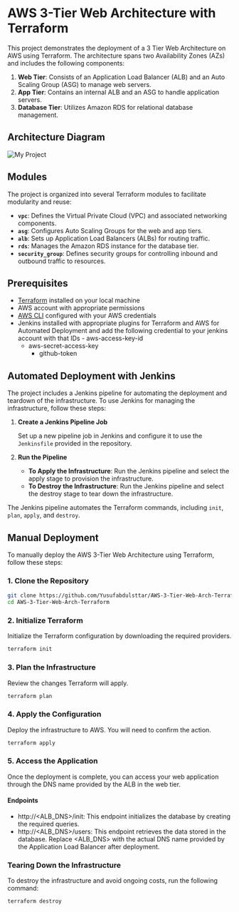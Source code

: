 # AWS 3-Tier Web Architecture with Terraform

This project demonstrates the deployment of a 3 Tier Web Architecture on AWS using Terraform. The architecture spans two Availability Zones (AZs) and includes the following components:

1. **Web Tier**: Consists of an Application Load Balancer (ALB) and an Auto Scaling Group (ASG) to manage web servers.
2. **App Tier**: Contains an internal ALB and an ASG to handle application servers.
3. **Database Tier**: Utilizes Amazon RDS for relational database management.

## Architecture Diagram

![My Project](https://github.com/user-attachments/assets/af74ac04-581d-4993-94a0-ac3fb4a0ab68)

## Modules

The project is organized into several Terraform modules to facilitate modularity and reuse:

- **`vpc`**: Defines the Virtual Private Cloud (VPC) and associated networking components.
- **`asg`**: Configures Auto Scaling Groups for the web and app tiers.
- **`alb`**: Sets up Application Load Balancers (ALBs) for routing traffic.
- **`rds`**: Manages the Amazon RDS instance for the database tier.
- **`security_group`**: Defines security groups for controlling inbound and outbound traffic to resources.

## Prerequisites

- [Terraform](https://www.terraform.io/downloads.html) installed on your local machine
- AWS account with appropriate permissions
- [AWS CLI](https://aws.amazon.com/cli/) configured with your AWS credentials
- Jenkins installed with appropriate plugins for Terraform and AWS for Automated Deployment
  and add the following credential to your jenkins account with that IDs
      - aws-access-key-id
  - aws-secret-access-key
      - github-token
  

## Automated Deployment with Jenkins

The project includes a Jenkins pipeline for automating the deployment and teardown of the infrastructure. To use Jenkins for managing the infrastructure, follow these steps:

1. **Create a Jenkins Pipeline Job**

    Set up a new pipeline job in Jenkins and configure it to use the `Jenkinsfile` provided in the repository.

2. **Run the Pipeline**

    - **To Apply the Infrastructure**: Run the Jenkins pipeline and select the apply stage to provision the infrastructure.
    - **To Destroy the Infrastructure**: Run the Jenkins pipeline and select the destroy stage to tear down the infrastructure.

The Jenkins pipeline automates the Terraform commands, including `init`, `plan`, `apply`, and `destroy`.

## Manual Deployment

To manually deploy the AWS 3-Tier Web Architecture using Terraform, follow these steps:

### 1. Clone the Repository

```bash
git clone https://github.com/Yusufabdulsttar/AWS-3-Tier-Web-Arch-Terraform.git
cd AWS-3-Tier-Web-Arch-Terraform
```

### 2. Initialize Terraform

Initialize the Terraform configuration by downloading the required providers.
```bash
terraform init
```

### 3. Plan the Infrastructure

Review the changes Terraform will apply.
```bash
terraform plan
```

### 4. Apply the Configuration

Deploy the infrastructure to AWS. You will need to confirm the action.
```bash
terraform apply
```

### 5. Access the Application

Once the deployment is complete, you can access your web application through the DNS name provided by the ALB in the web tier.

#### Endpoints
- http://<ALB_DNS>/init: This endpoint initializes the database by creating the required queries.
- http://<ALB_DNS>/users: This endpoint retrieves the data stored in the database.
Replace <ALB_DNS> with the actual DNS name provided by the Application Load Balancer after deployment.

### Tearing Down the Infrastructure
To destroy the infrastructure and avoid ongoing costs, run the following command:
```bash
terraform destroy
```
